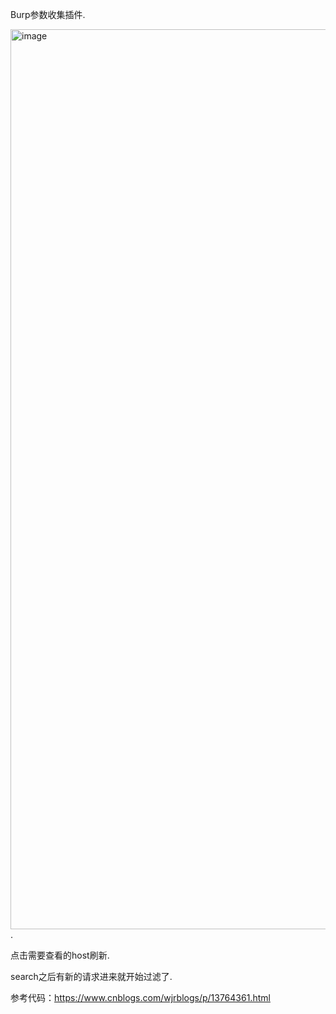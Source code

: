 Burp参数收集插件. 

<img width="1440" alt="image" src="https://user-images.githubusercontent.com/90015694/189888327-2cf92d83-28e0-48cb-983c-13c610433af9.png">. 

点击需要查看的host刷新. 

search之后有新的请求进来就开始过滤了. 

参考代码：https://www.cnblogs.com/wjrblogs/p/13764361.html

